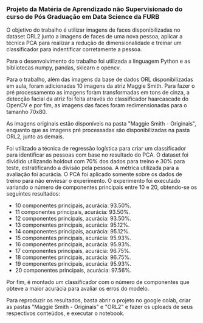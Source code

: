### Projeto da Matéria de Aprendizado não Supervisionado do curso de Pós Graduação em Data Science da FURB

O objetivo do trabalho é utilizar imagens de faces disponibilizadas no dataset ORL2 junto a imagens de faces de uma nova pessoa, aplicar a técnica PCA para realizar a redução de dimensionalidade e treinar um classificador para indentificar corretamente a pessoa.

Para o desenvolvimento do trabalho foi utilizada a linguagem Python e as bibliotecas numpy, pandas, sklearn e opencv.

Para o trabalho, além das imagens da base de dados ORL disponibilizadas em aula, foram adicionadas 10 imagens da atriz Maggie Smith. Para fazer o pré processamento as imagens foram transformadas em tons de cinza, a detecção facial da atriz foi feita através do classificador haarcascade do OpenCV e por fim, as imagens das faces foram redimensionadas para o tamanho 70x80.

As imagens originais estão disponíveis na pasta "Maggie Smith - Originais", enquanto que as imagens pré processadas são disponibilizadas na pasta ORL2, junto as demais.

Foi utilizado a técnica de regressão logística para criar um classificador para identificar as pessoas com base no resultado do PCA. O dataset foi dividido utilizando holdout com 70% dos dados para treino e 30% para teste, estratificando a divisão pela pessoa. A métrica utilizada para a avaliação foi acurácia. O PCA foi aplicado somente sobre os dados de treino para não enviesar o experimento. O experimento foi executado variando o número de componentes principais entre 10 e 20, obtendo-se os seguintes resultados:

- 10 componentes principais, acurácia: 93.50%.
- 11 componentes principais, acurácia: 93.50%.
- 12 componentes principais, acurácia: 93.50%.
- 13 componentes principais, acurácia: 95.12%.
- 14 componentes principais, acurácia: 95.12%.
- 15 componentes principais, acurácia: 95.93%.
- 16 componentes principais, acurácia: 95.93%.
- 17 componentes principais, acurácia: 96.75%.
- 18 componentes principais, acurácia: 96.75%.
- 19 componentes principais, acurácia: 95.93%.
- 20 componentes principais, acurácia: 97.56%.

Por fim, é montado um classificador com o número de componentes que obteve a maior acurácia para avaliar os erros do modelo.

Para reproduzir os resultados, basta abrir o projeto no google colab, criar as pastas "Maggie Smith - Originais" e "ORL2" e fazer os uploads de seus respectivos conteúdos, e executar o notebook.
